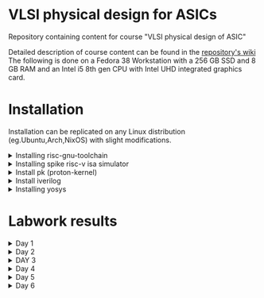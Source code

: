 # VLSI physical design for ASICs
Repository containing content for course "VLSI physical design of ASIC"

Detailed description of course content can be found in the [repository's wiki](pes_asic_class#wiki)
The following is done on a Fedora 38 Workstation with a 256 GB SSD and 8 GB RAM and an Intel i5 8th gen CPU with Intel UHD integrated graphics card.
# Installation


Installation can be replicated on any Linux distribution (eg.Ubuntu,Arch,NixOS) with slight modifications. 
<details> 
<summary>Installing risc-gnu-toolchain</summary>

+ **To update the repositories (This step will vary depending on your distribution)**
`sudo dnf update` 

+ **Install dependencies for the toolchain (This step WILL vary depending on your distribution)**

`sudo dnf install autoconf automake autotools-dev curl python3 libmpc-dev libmpfr-dev libgmp-dev gawk build-essential bison flex texinfo gperf libtool patchutils bc zlib1g-dev libexpat-dev git` 

+ **Go to your preferred directory/folder and clone the entire riscv toolchain repository**

`git clone --recursive https://github.com/riscv/riscv-gnu-toolchain`

OR
If you want an easier name to remember

`git clone --recursive https://github.com/riscv/riscv-gnu-toolchain alternative_name`

+ **Go into the cloned directory**

`cd riscv-gnu-toolchain`

OR

`cd alternative_name`

+ **Set up installation directory**

`./configure --prefix=/opt/riscv --enable-multilib`

OR

`./configure --prefix=/your/preferred/directory ----enable-multilib`

+ **Install**

`make`

**DO NOT LET `make` GET INTERUPPTED BY YOUR SYSTEM SUSPENDING AFTER INACTIVITY. Turn autosuspend after inactivity setting off if possible. This step will take about 1 hr to 1 hr 30 min.**

+ **Update path**
   
Execute this step AFTER the `make` has finished executing.

`echo 'export PATH=$PATH:/opt/riscv/bin' >> ~/.bashrc;source ~/.bashrc`

OR

`echo 'export PATH=$PATH:/your/preferred/directory' >> ~/.bashrc;source ~/.bashrc`

+ **Check if successful**

`riscv64-unknown-elf-gcc --version`

If you got the below output, You have installed the riscv-toolchain successfully.

```
riscv64-unknown-elf-gcc (g2ee5e430018) 12.2.0
Copyright (C) 2022 Free Software Foundation, Inc.
This is free software; see the source for copying conditions.  There is NO
warranty; not even for MERCHANTABILITY or FITNESS FOR A PARTICULAR PURPOSE.
```
</details>

<details>
<summary>Installing spike risc-v isa simulator</summary>

+ **Clone the reposistory in your preferred directory.**
 
`git clone https://github.com/riscv-software-src/riscv-isa-sim.git`

+ **Go into the cloned directory and create build directory**

`cd riscv-isa-sim;mkdir build;cd build`

+ **Configure**

`../configure --prefix=/preffered/directory`

+ **Make and install**

`make`

`[sudo] make install`

+ **Add binaries to path**

`echo 'export PATH=$PATH:/preffered/directory/bin' >> ~/.bashrc`
`source ~/.bashrc`

OR if you are using zsh 

`echo 'export PATH=$PATH:/preffered/directory/bin' >> ~/.zshrc`
`source ~/.zshrc`

</details>

<details>
   <summary>Install pk (proton-kernel)</summary>
   
+ **Clone the risv-pk repository in your preffered directory**

`git clone https://github.com/riscv-software-src/riscv-pk.git`

+ **Change to previous commit of master branch**

`cd riscv-pk`

`git checkout 54de960a5e4c91734fcfd454fdc7e593c6ac571d`

+ **Make build directory**

`mkdir build;cd build`

+ **Configure and install**

```
 ../configure --prefix=/preffered/directory/ --host=riscv64-unknown-elf
make -j8 # because i have 8 core CPU
[sudo] make install
```
+ **Add binaries to path**

`echo 'export PATH=$PATH:/preffered/directory/bin' >> ~/.bashrc`
`source ~/.bashrc`

OR if you are using zsh 

`echo 'export PATH=$PATH:/preffered/directory/bin' >> ~/.zshrc`
`source ~/.zshrc`
</details>

<details>
<summary>Install iverilog</summary>

   
+ **Install dependencies**
   
 `sudo dnf install autoconf flex gcc bison g++`

+ **Clone the iverilog repository in your preffered directory**

`git clone https://github.com/steveicarus/iverilog.git`

+ **Configure and install**

```
cd iverilog
sh autoconf.sh
./configure
sudo su
make install
sudo dnf install iverilog
```
</details>
<details>
<summary>Installing yosys</summary>

+ **Installing prerequisites**
  
```
sudo dnf install @development-tools
sudo dnf install readline-devel bison bison-devel flex flex-devel \
libffi-devel mercurial git clang gcc gcc-c++ \
python3 tcl-devel graphviz-devel graphviz-tcl \
gawk python-xdot iverilog 
```

+ **Clone the yosys repository**

`git clone https://github.com/YosysHQ/yosys.git;cd yosys`

+ **Build from source and install**
```
make
sudo make install
```
</details>

# Labwork results

<details> 
<summary>Day 1</summary> 
   
## Introduction to RISC-V ISA and GNU compiler toolchain
<details>
   <summary>Compiling using C program of sum of n numbers using riscv-toolchain</summary>

+ **C program**

```C
#include<stdio.h>
int main()
{
        int i,sum=0,n=10;
        for(i=1;i<=n;i++)
                sum+=i;
        printf("Sum of numbers from 1 to %d is %d",n,sum);
        return 0;
}
```
 + **Compilation and execution results**

![image](https://github.com/SR-Rishab/pes_asic_class/assets/107171044/1d4df3f6-e2f7-4168-b143-e04b170e7628)

+ **Generating Assembly code**

![image](https://github.com/SR-Rishab/pes_asic_class/assets/107171044/336898dd-b297-47a0-a225-a0c71656c449)

In the vim editor,type `/<main>` and press ENTER and press n untill you find the below code block

+ **Using compile flacg `-O1`**

![image](https://github.com/SR-Rishab/pes_asic_class/assets/107171044/d63ea4e0-0fa6-489b-99d7-e8112daa36ee)

+ **Using compile flag `-Ofast`**

![image](https://github.com/SR-Rishab/pes_asic_class/assets/107171044/843fdca0-f134-4fd7-9dad-d9899aed9ead)
</details>

<details>
   <summary>Spike simulation and Debug</summary>

`spike -d pk sum1ton.o` Where the `-d` flag is for debug

![image](https://github.com/SR-Rishab/pes_asic_class/assets/107171044/c5208401-5927-4778-8be7-171641edfb9d)

![image](https://github.com/SR-Rishab/pes_asic_class/assets/107171044/e7bbcc0c-9019-4e08-9d3f-80d9d85d43c9)
</details>

<details>
   <summary>Lab for signed and unsigned numbers</summary>


**Unsigned numbers**
```C
#include<stdio.h>
#include<math.h>
int main()
{
        long long int max = (long long int) (pow(2,10)*-1);
        printf("Highest number represented by unsigned long long int is %lld\n",max);
        return 0;
}
```

![Screenshot from 2023-08-21 09-10-54](https://github.com/SR-Rishab/pes_asic_class/assets/107171044/9531d25e-3978-4670-8f7c-2a85466f1351)

**Signed numbers**

```C
#include<stdio.h>
#include<math.h>

int main()
{
        long long int max = (int) (pow(2,63) -1);
        long long int min = (int) (pow(2,63)*-1);
        printf("This highest number represented by long long int is %d",max);
        printf("This lowest number represented by long long int is %d",min);
        return 0;
}
```

![Screenshot from 2023-08-21 09-22-13](https://github.com/SR-Rishab/pes_asic_class/assets/107171044/64257d3d-4ae9-4c93-9932-f33d164e53a9)
</details>
</details>
<details>
<summary>Day 2</summary> 
   
## Labwork using ABI function calls

+ **C-program on RISC-V CPU**
   - **C code**
   ```C
   #include<stdio.h>

   extern int load(int x,int y);

   int main()
   {
      int result = 0;
      int count = 9;
      result = load(0x0, count+1);
      printf("Sum of number from 1 to %d is %d\n",count, result);
   
   }
   ```
   
   - **Assembly code**
   
   ```Assembly
   .section .text
   .global load
   .type load, @function
   load:
   add a4, a0, zero //Initialize sum register a4 with 0x0
   add a2, a0, a1   //Store count of 10 in register a2. Register a1 is loaded with 0xa (decimal 10) from main
   add a3, a0, zero //Initialize intermediate sum register a3 by 0
   loop:
   add a4, a3, a4 //Incremental addition
   addi a3, a3, 1 //Increment intermediate register by 1
   blt a3, a2, loop //If a3 is less than a2, branch to label named <loop>
   add a0, a4, zero //Store final result to register a0 so that it can be read by main program
   ret
   ```
   
   - **Execution results**
   ![image](https://github.com/SR-Rishab/pes_asic_class/assets/107171044/622b8f1a-171a-4dcd-ab49-22272ec7f092)
   
   
   
   ![Screenshot from 2023-08-21 21-29-23](https://github.com/SR-Rishab/pes_asic_class/assets/107171044/6a887f0f-b4df-4394-a9c4-3cdd4c22e856)
   
   - **firmware.hex**
   
   ![Screenshot from 2023-08-21 21-29-10](https://github.com/SR-Rishab/pes_asic_class/assets/107171044/716e7c9a-2ba2-402b-9a24-09eca5ac5082)
</details>

<details> 
<summary>DAY 3</summary>
   
## Introduction to verilog RTL design and synthesis

<details>
   <summary>Labs using iverilog and gtkwave</summary>

![Screenshot from 2023-08-27 18-28-23](https://github.com/SR-Rishab/pes_asic_class/assets/107171044/4319b243-3941-403d-b7a7-15ef5269077b)

![GTKwave](https://github.com/SR-Rishab/pes_asic_class/assets/107171044/d4671b11-34c5-4625-b2ea-c78d69454733)
</details>
<details>
   <summary>Labs using yosys and Sky130 PDKs</summary>

![Screenshot from 2023-08-28 17-39-29](https://github.com/SR-Rishab/pes_asic_class/assets/107171044/85632bba-fe14-49fe-bb9f-65ad52e32262)

+ Netlist generated after running `synth -top good_mux`

![Screenshot from 2023-08-28 17-40-12](https://github.com/SR-Rishab/pes_asic_class/assets/107171044/9a797703-7d3b-479f-b9c4-78d8f6cd275b)

+ After running `abc -liberty sky130_fd_sc_hd__tt_025C_1v80.lib` for mapping synthesis to lower gate-level representation

![Screenshot from 2023-08-28 17-44-19](https://github.com/SR-Rishab/pes_asic_class/assets/107171044/4615a940-4c19-4506-9032-f7bdffc0140e)

+ Write netlist file using `write_verilog good_mux_netlist.v`

![Screenshot from 2023-08-28 17-45-52](https://github.com/SR-Rishab/pes_asic_class/assets/107171044/049d7e7d-1b81-4f8e-be14-db2488ef0684)

![Screenshot from 2023-08-28 17-47-57](https://github.com/SR-Rishab/pes_asic_class/assets/107171044/6a228ee0-531f-4744-8807-20f6d8056f21)

+ Write simplified netlist file using `write_verilog -noattr good_mux_netlist.v` 

![Screenshot from 2023-08-28 17-48-38](https://github.com/SR-Rishab/pes_asic_class/assets/107171044/42b343fc-be7c-4433-87e4-d41e80d79e45)

![Screenshot from 2023-08-28 17-49-17](https://github.com/SR-Rishab/pes_asic_class/assets/107171044/b3b17618-4693-4256-ae3b-e0afdb155e96)
</details>
</details>

<details> 
<summary>Day 4</summary>

## Timing libs, hierarchical vs flat synthesis and efficient flop coding styles

<details>
   <summary>
    Hierarchical vs Flat synthesis  
   </summary>

+ Read the multiple_modules verilog file

![Screenshot from 2023-08-28 18-38-42](https://github.com/SR-Rishab/pes_asic_class/assets/107171044/0092bef8-786a-4fab-935a-5b7be71555d4)

+ Synthesis of top module

![Screenshot from 2023-08-28 18-48-21](https://github.com/SR-Rishab/pes_asic_class/assets/107171044/d1a29383-bb1a-441c-a932-0ad2ec8a4b87)
![Screenshot from 2023-08-28 18-39-13](https://github.com/SR-Rishab/pes_asic_class/assets/107171044/bb950f2a-50dd-4e4d-b4f9-209197935f1d)

+ Block diagram of heirarchical synthesis

![Screenshot from 2023-08-28 18-51-11](https://github.com/SR-Rishab/pes_asic_class/assets/107171044/c015f49e-19d4-49ba-a252-90a7cdc99eef)

+ Block level diagram of flat synthesis

![Screenshot from 2023-08-28 19-06-09](https://github.com/SR-Rishab/pes_asic_class/assets/107171044/7487f8d9-31e5-4576-94b8-d124be89d801)
</details>

<details>
   <summary>
      Flop synthesis and simulations
   </summary>

<details>
<summary>
   Simulations
</summary>
 
+ DFF with asynchronous reset
![async_reset_terminal](https://github.com/SR-Rishab/pes_asic_class/assets/107171044/81a4b1be-6bb8-4881-a7cc-3cbd4d565727)
![async_reset](https://github.com/SR-Rishab/pes_asic_class/assets/107171044/b0ccb276-eb7d-475f-8805-9eb09f8a961a)
+ DFF with synchronous reset
![sync_reset_terminal](https://github.com/SR-Rishab/pes_asic_class/assets/107171044/d0ada2a2-d84f-475c-81f8-fd796536e092)
![sync_reset](https://github.com/SR-Rishab/pes_asic_class/assets/107171044/66af4b77-e626-4ff8-a387-8bc3d371a1d1)
+ DFF with asynchronous set
![async_set_terminal](https://github.com/SR-Rishab/pes_asic_class/assets/107171044/20406b0a-e6bd-4876-bf11-b7f1662be9ab)
![async_set](https://github.com/SR-Rishab/pes_asic_class/assets/107171044/1983f716-288e-4b2a-996e-601cabafd01a)
</details>

<details>
   <summary>
      Synthesis
   </summary>

 
+ DFF with asynchronous reset
   
![async_reset_syn](https://github.com/SR-Rishab/pes_asic_class/assets/107171044/b3a1d5bf-c2d4-406e-a495-01caf17885f9)
![async_reset_block](https://github.com/SR-Rishab/pes_asic_class/assets/107171044/8d676f0e-6d62-4995-8901-ceef6abf07bd)
        
+ DFF with synchronous reset
   
![Screenshot from 2023-08-29 16-18-13](https://github.com/SR-Rishab/pes_asic_class/assets/107171044/b88a1ed9-059d-4d2a-aa7d-8b4a293ff46e)
![sync_reset_block](https://github.com/SR-Rishab/pes_asic_class/assets/107171044/5f1cd3f0-81df-4847-95ca-2bd7cf67a77a)

+ DFF with asynchronous set
 
![async_set_syn](https://github.com/SR-Rishab/pes_asic_class/assets/107171044/5c36b1e3-9e5a-4c0b-945e-baded948f85d)
![async_set_block](https://github.com/SR-Rishab/pes_asic_class/assets/107171044/8eaaaafd-9c64-4d45-bdac-271c8042e35f)
</details>
</details>
</details>

<details>
<summary>Day 5</summary>
   
## Combinational and sequential Optimizations
<details>
   <summary>Combinational optimizations</summary>
<details>
<summary>Opt check 1</summary>
```
yosys
read_liberty -lib ../lib/sky130_fd_sc_hd__tt_025C_1v80.lib 
read_verilog opt_check.v
synth -top opt_check
opt_clean -purge
abc -lib ../lib/sky130_fd_sc_hd__tt_025C_1v80.lib
show
```
   ![opt1_syn](https://github.com/SR-Rishab/pes_asic_class/assets/107171044/e6b9045b-acfa-44f3-bf9d-9c52c41731a2)
   ![opt1_block](https://github.com/SR-Rishab/pes_asic_class/assets/107171044/892adb85-7cee-4dad-9011-6e5f4391284a)
</details>      
<details>
<summary>Opt check 2</summary>
```
yosys
read_liberty -lib ../lib/sky130_fd_sc_hd__tt_025C_1v80.lib 
read_verilog opt_check2.v
synth -top opt_check2
opt_clean -purge
abc -lib ../lib/sky130_fd_sc_hd__tt_025C_1v80.lib
show
```
![opt2_syn](https://github.com/SR-Rishab/pes_asic_class/assets/107171044/8254cd8c-c4b2-499c-930c-ada6d69729cf)
![opt2_block](https://github.com/SR-Rishab/pes_asic_class/assets/107171044/498e0ad0-fe04-43bc-8d92-eb1bfd56c648)
</details>
<details>
<summary>Opt check 3</summary>
```
yosys
read_liberty -lib ../lib/sky130_fd_sc_hd__tt_025C_1v80.lib 
read_verilog opt_check3.v
synth -top opt_check3
opt_clean -purge
abc -lib ../lib/sky130_fd_sc_hd__tt_025C_1v80.lib
show
```
![opt3_syn](https://github.com/SR-Rishab/pes_asic_class/assets/107171044/c3721bce-37a4-46f4-9b67-8a1cfbe20604)
![opt3_block](https://github.com/SR-Rishab/pes_asic_class/assets/107171044/d83a7340-90bf-4101-a25e-b4b2df72e527)
</details>
<details>
<summary>Opt check 4</summary>
```
yosys
read_liberty -lib ../lib/sky130_fd_sc_hd__tt_025C_1v80.lib 
read_verilog opt_check4.v
synth -top opt_check4
opt_clean -purge
abc -lib ../lib/sky130_fd_sc_hd__tt_025C_1v80.lib
show
```
![opt4_syn](https://github.com/SR-Rishab/pes_asic_class/assets/107171044/90ad63c2-dbf7-41d2-a74b-522522b4f0b9)
![opt4_block](https://github.com/SR-Rishab/pes_asic_class/assets/107171044/1ba7c967-7957-4470-9a39-4b42d3c17469)
</details>
<details>
<summary>Multi module opt</summary>
```
yosys
read_liberty -lib ../lib/sky130_fd_sc_hd__tt_025C_1v80.lib 
read_verilog multiple_module_opt.v
synth -top multiple_module_opt
flatten
opt_clean -purge
abc -lib ../lib/sky130_fd_sc_hd__tt_025C_1v80.lib
show
```
![multi_syn1](https://github.com/SR-Rishab/pes_asic_class/assets/107171044/300f7b12-2fac-4206-80da-b0c460e658c9)
![multi_syn2](https://github.com/SR-Rishab/pes_asic_class/assets/107171044/4e9d196f-0f0f-40ce-befa-36c41352a17a)
![multi_block](https://github.com/SR-Rishab/pes_asic_class/assets/107171044/cd867292-c6bd-46ab-8d48-d732c09c32c7)
</details>
</details>
<details>
   <summary>
      Sequential optimizations
   </summary>
<details>
<summary>dff_const1</summary>

+ Simulation
```
iverilog dff_const1.v tb_dff_const1.v
./a.out
gtkwave tb_dff_const1.vcd
```
![Screenshot from 2023-08-30 09-05-12](https://github.com/SR-Rishab/pes_asic_class/assets/107171044/1e2ee19e-8b7e-4d00-953e-2423cb118982)

+ Synthesis
```
yosys
read_liberty -lib ../lib/sky130_fd_sc_hd__tt_025C_1v80.lib
read_verilog dff_const1.v
synth -top dff_const1
dfflibmap -liberty ../lib/sky130_fd_sc_hd__tt_025C_1v80.lib
abc -liberty ../lib/sky130_fd_sc_hd__tt_025C_1v80.lib
show
```

![Screenshot from 2023-08-30 09-06-43](https://github.com/SR-Rishab/pes_asic_class/assets/107171044/0f91d4c7-212d-4c11-b429-4164f774b983)
![Screenshot from 2023-08-30 09-07-37](https://github.com/SR-Rishab/pes_asic_class/assets/107171044/0d895983-43f8-45b4-9ff4-6dd03481ffd2)

</details>
<details>
   <summary>dff_const2</summary>

+ Simulation
```
iverilog dff_const2.v tb_dff_const2.v
./a.out
gtkwave tb_dff_const3.vcd
```
![Screenshot from 2023-08-30 09-19-00](https://github.com/SR-Rishab/pes_asic_class/assets/107171044/d072e8f9-51c7-436e-91b3-60a332b17f9e)

+ Synthesis
```
yosys
read_liberty -lib ../lib/sky130_fd_sc_hd__tt_025C_1v80.lib
read_verilog dff_const2.v
synth -top dff_const2
dfflibmap -liberty ../lib/sky130_fd_sc_hd__tt_025C_1v80.lib
abc -liberty ../lib/sky130_fd_sc_hd__tt_025C_1v80.lib
show
```
![Screenshot from 2023-08-30 09-20-08](https://github.com/SR-Rishab/pes_asic_class/assets/107171044/408708f3-1f8b-481d-9f1d-e60d1c562a31)
![Screenshot from 2023-08-30 09-20-19](https://github.com/SR-Rishab/pes_asic_class/assets/107171044/b5045356-389a-4061-9b40-86414741f433)

</details>
<details>
   <summary>dff_const3</summary>

+ Simulation
```
iverilog dff_const3.v tb_dff_const3.v
./a.out
gtkwave tb_dff_const3.vcd
```
![Screenshot from 2023-08-30 09-24-14](https://github.com/SR-Rishab/pes_asic_class/assets/107171044/6ffb9c85-1fd7-4dde-be09-9d5bed847ebe)


+ Synthesis
```
yosys
read_liberty -lib ../lib/sky130_fd_sc_hd__tt_025C_1v80.lib
read_verilog dff_const3.v
synth -top dff_const3
dfflibmap -liberty ../lib/sky130_fd_sc_hd__tt_025C_1v80.lib
abc -liberty ../lib/sky130_fd_sc_hd__tt_025C_1v80.lib
show
```

![Screenshot from 2023-08-30 09-24-49](https://github.com/SR-Rishab/pes_asic_class/assets/107171044/c5358772-c977-42b5-9c22-779b286ff14f)
![Screenshot from 2023-08-30 09-25-17](https://github.com/SR-Rishab/pes_asic_class/assets/107171044/f667f478-0d2c-4255-b5f9-8751a038569a)

</details>
<details>
   <summary>dff_const4</summary>

+ Simulation
```
iverilog dff_const4.v tb_dff_const4.v
./a.out
gtkwave tb_dff_const4.vcd
```

![Screenshot from 2023-08-30 09-52-43](https://github.com/SR-Rishab/pes_asic_class/assets/107171044/58e50e53-a935-4f49-9dfa-66c95261ccaa)


+ Synthesis
```
yosys
read_liberty -lib ../lib/sky130_fd_sc_hd__tt_025C_1v80.lib
read_verilog dff_const4.v
synth -top dff_const4
dfflibmap -liberty ../lib/sky130_fd_sc_hd__tt_025C_1v80.lib
abc -liberty ../lib/sky130_fd_sc_hd__tt_025C_1v80.lib
show
```
![Screenshot from 2023-08-30 09-53-53](https://github.com/SR-Rishab/pes_asic_class/assets/107171044/29a0f2f2-7c0d-4b03-8b8a-2135fadca413)
![Screenshot from 2023-08-30 09-53-36](https://github.com/SR-Rishab/pes_asic_class/assets/107171044/32016718-ebc3-4e1e-bee3-8ee587da2304)


   
</details>
<details>
<summary>dff_const5</summary>

+ Simulation
```
iverilog dff_const5.v tb_dff_const5.v
./a.out
gtkwave tb_dff_const5.vcd
```

![Screenshot from 2023-08-30 09-55-46](https://github.com/SR-Rishab/pes_asic_class/assets/107171044/2381f6ca-27ee-4107-97d5-6175d51e1e8e)


+ Synthesis
```
yosys
read_liberty -lib ../lib/sky130_fd_sc_hd__tt_025C_1v80.lib
read_verilog dff_const5.v
synth -top dff_const5
dfflibmap -liberty ../lib/sky130_fd_sc_hd__tt_025C_1v80.lib
abc -liberty ../lib/sky130_fd_sc_hd__tt_025C_1v80.lib
show
```

![Screenshot from 2023-08-30 09-56-26](https://github.com/SR-Rishab/pes_asic_class/assets/107171044/3ad5f2b4-9a76-49b7-a1db-cff28999d9d7)
![Screenshot from 2023-08-30 09-56-11](https://github.com/SR-Rishab/pes_asic_class/assets/107171044/df96c3ee-926d-49ae-ae59-56ff512e7c99)

</details>
</details>
<details>
<summary>
Sequenctial optimizations for unused outputs
</summary>

<details>
<summary>counter_opt</summary>

```
read_liberty -lib ../lib/sky130_fd_sc_hd__tt_025C_1v80.lib
read_verilog counter_opt.v
synth -top counter_opt
dfflibmap -liberty ../lib/sky130_fd_sc_hd__tt_025C_1v80.lib
abc -liberty ../lib/sky130_fd_sc_hd__tt_025C_1v80.lib
show
```

![Screenshot from 2023-08-30 09-59-26](https://github.com/SR-Rishab/pes_asic_class/assets/107171044/0e77158b-6439-4876-b5d4-fd323a498f2a)
![Screenshot from 2023-08-30 09-59-45](https://github.com/SR-Rishab/pes_asic_class/assets/107171044/d0800ce8-59e1-4e0d-ba76-4d0908a6dfb8)

</details>

<details>
<summary>counter_opt2</summary>

```
read_liberty -lib ../lib/sky130_fd_sc_hd__tt_025C_1v80.lib
read_verilog counter_opt2.v
synth -top counter_opt
dfflibmap -liberty ../lib/sky130_fd_sc_hd__tt_025C_1v80.lib
abc -liberty ../lib/sky130_fd_sc_hd__tt_025C_1v80.lib
show
```

![Screenshot from 2023-08-30 10-02-00](https://github.com/SR-Rishab/pes_asic_class/assets/107171044/541ba50f-2e8a-45ea-abb4-9a4e82dcc2bc)
![Screenshot from 2023-08-30 10-03-17](https://github.com/SR-Rishab/pes_asic_class/assets/107171044/36181661-8322-433f-a4c7-72fef178e8aa)

</details>
</details>
</details>
<details>
<summary>Day 6</summary>   

# GLS and synthesis-simulation mismatch
<details>
<summary>ternary_operator_mux</summary>

**Simulation**

```
iverilog ternary_operator_mux.v tb_ternary_operator_mux.v
./a.out
gtkwave tb_ternary_operator_mux.vcd
```
![Screenshot from 2023-09-02 10-21-46](https://github.com/SR-Rishab/pes_asic_class/assets/107171044/a59cea8c-7862-400d-86ba-aef5a79454fb)
![Screenshot from 2023-09-02 10-22-01](https://github.com/SR-Rishab/pes_asic_class/assets/107171044/ca5d6867-4393-49c2-999b-295b469d4f57)

**Synthesis**

```
yosys
read_liberty -lib ../lib/sky130_fd_sc_hd__tt_025C_1v80.lib
read_verilog ternary_operator_mux.v
synth -top ternary_operator_mux
abc -liberty ../lib/sky130_fd_sc_hd__tt_025C_1v80.lib
show
```

![Screenshot from 2023-09-02 10-23-20](https://github.com/SR-Rishab/pes_asic_class/assets/107171044/002dfda2-a3da-4e90-9e52-a496cfee1873)
![Screenshot from 2023-09-02 10-23-49](https://github.com/SR-Rishab/pes_asic_class/assets/107171044/e0a926ae-6721-4fed-8ab3-0dd07e3c06a7)

**Gate-Level-Synthesis**

```
iverilog ../my_lib/verilog_model/primitives.v ../my_lib/verilog_model/sky130_fd_sc_hd.v ternary_operator_mux_net.v tb_ternary_operator_mux.v
./a.out
gtkwave tb_bad_mux.vcd
```

![Screenshot from 2023-09-02 10-26-16](https://github.com/SR-Rishab/pes_asic_class/assets/107171044/f460a901-d7cc-425e-8969-8b4f279894de)
![Screenshot from 2023-09-02 10-26-05](https://github.com/SR-Rishab/pes_asic_class/assets/107171044/cd86b42f-17cc-4658-97d6-2886cef8cb86)

</details>  

<details>
<summary>bad_mux</summary>

**Simulation**

```
iverilog bad_mux.v tb_bad_mux.v
./a.out
gtkwave tb_bad_mux.vcd
```

![Screenshot from 2023-09-02 10-27-32](https://github.com/SR-Rishab/pes_asic_class/assets/107171044/0f71b4b7-fe84-42fc-9b21-3f5ba977cb07)
![Screenshot from 2023-09-02 10-27-51](https://github.com/SR-Rishab/pes_asic_class/assets/107171044/16fd85c8-7dc9-487d-a61f-b6d0ff2b2fc5)

**Synthesis**

```
yosys
read_liberty -lib ../lib/sky130_fd_sc_hd__tt_025C_1v80.lib
read_verilog bad_mux.v
synth -top bad_mux
abc -liberty ../lib/sky130_fd_sc_hd__tt_025C_1v80.lib
show
```

![Screenshot from 2023-09-02 10-30-15](https://github.com/SR-Rishab/pes_asic_class/assets/107171044/44feb68f-93fd-4c4b-a109-65f5496a3d0e)
![Screenshot from 2023-09-02 10-30-43](https://github.com/SR-Rishab/pes_asic_class/assets/107171044/4e96180e-4350-4cc8-b5d7-dd83cf4d69ff)

**Gate-Level-Synthesis**

```
iverilog ../my_lib/verilog_model/primitives.v ../my_lib/verilog_model/sky130_fd_sc_hd.v bad_mux_net.v tb_bad_mux.v
./a.out
gtkwave tb_bad_mux.vcd
```

![Screenshot from 2023-09-02 10-32-30](https://github.com/SR-Rishab/pes_asic_class/assets/107171044/d799d235-1dc5-4be7-beb9-82ea42e632d5)
![Screenshot from 2023-09-02 10-32-55](https://github.com/SR-Rishab/pes_asic_class/assets/107171044/acfa4f00-848e-4991-9fe5-a2597a64140a)
</details>

# Synth-Sim Mismatch for Blocking Statement

<details>
<summary>blocking_caveat</summary>

 **Simulation**

```
iverilog blocking_caveat.v tb_blocking_caveat.v
./a.out
gtkwave tb_blocking_caveat.vcd
```

![Screenshot from 2023-09-02 10-37-07](https://github.com/SR-Rishab/pes_asic_class/assets/107171044/f9076d0a-3f0f-48b1-bbff-2718c526b7f6)
![Screenshot from 2023-09-02 10-37-22](https://github.com/SR-Rishab/pes_asic_class/assets/107171044/ecaecd1f-5e3f-4c1e-ad99-95f5ae0cb4e5)

 **Synthesis**

```
yosys
read_liberty -lib ../lib/sky130_fd_sc_hd__tt_025C_1v80.lib
read_verilog blocking_caveat.v
synth -top blocking_caveat
abc -liberty ../lib/sky130_fd_sc_hd__tt_025C_1v80.lib
show
```

![Screenshot from 2023-09-02 10-39-23](https://github.com/SR-Rishab/pes_asic_class/assets/107171044/dc173649-0105-43e5-8f31-024100d024c1)
![Screenshot from 2023-09-02 10-39-48](https://github.com/SR-Rishab/pes_asic_class/assets/107171044/1ad774d1-0257-4f78-87d1-74155b60b810)

 **Gate-Level-Simulation**

```
iverilog ../my_lib/verilog_model/primitives.v ../my_lib/verilog_model/sky130_fd_sc_hd.v blocking_caveat_net.v tb_blocking_caveat.v
./a.out
gtkwave tb_blocking_caveat.vcd
```

![Screenshot from 2023-09-02 10-40-35](https://github.com/SR-Rishab/pes_asic_class/assets/107171044/536489c8-466e-4b0b-af9b-4c4fe1fe78e4)
![Screenshot from 2023-09-02 10-40-54](https://github.com/SR-Rishab/pes_asic_class/assets/107171044/f0b077df-5a21-4d35-9555-16862f22175b)

</details> 
</details>
